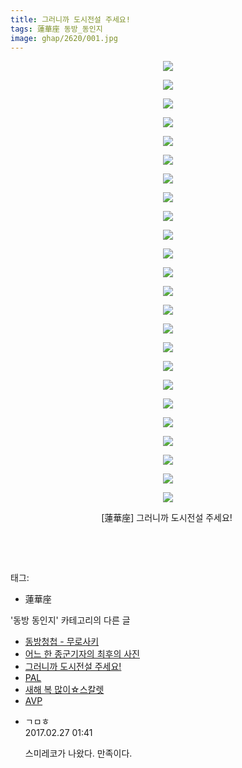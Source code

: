 ```yaml
---
title: 그러니까 도시전설 주세요!
tags: 蓮華座 동방_동인지
image: ghap/2620/001.jpg
---
```

<div class="article">
<p style="text-align: center; clear: none; float: none;"><img src="{{ site.nasurl }}/ghap/2620/001.jpg"/></p>
<p style="text-align: center; clear: none; float: none;"><img src="{{ site.nasurl }}/ghap/2620/002.jpg"/></p>
<p style="text-align: center; clear: none; float: none;"><img src="{{ site.nasurl }}/ghap/2620/003.jpg"/></p>
<p style="text-align: center; clear: none; float: none;"><img src="{{ site.nasurl }}/ghap/2620/004.jpg"/></p>
<p style="text-align: center; clear: none; float: none;"><img src="{{ site.nasurl }}/ghap/2620/005.jpg"/></p>
<p style="text-align: center; clear: none; float: none;"><img src="{{ site.nasurl }}/ghap/2620/006.jpg"/></p>
<p style="text-align: center; clear: none; float: none;"><img src="{{ site.nasurl }}/ghap/2620/007.jpg"/></p>
<p style="text-align: center; clear: none; float: none;"><img src="{{ site.nasurl }}/ghap/2620/008.jpg"/></p>
<p style="text-align: center; clear: none; float: none;"><img src="{{ site.nasurl }}/ghap/2620/009.jpg"/></p>
<p style="text-align: center; clear: none; float: none;"><img src="{{ site.nasurl }}/ghap/2620/010.jpg"/></p>
<p style="text-align: center; clear: none; float: none;"><img src="{{ site.nasurl }}/ghap/2620/011.jpg"/></p>
<p style="text-align: center; clear: none; float: none;"><img src="{{ site.nasurl }}/ghap/2620/012.jpg"/></p>
<p style="text-align: center; clear: none; float: none;"><img src="{{ site.nasurl }}/ghap/2620/013.jpg"/></p>
<p style="text-align: center; clear: none; float: none;"><img src="{{ site.nasurl }}/ghap/2620/014.jpg"/></p>
<p style="text-align: center; clear: none; float: none;"><img src="{{ site.nasurl }}/ghap/2620/015.jpg"/></p>
<p style="text-align: center; clear: none; float: none;"><img src="{{ site.nasurl }}/ghap/2620/016.jpg"/></p>
<p style="text-align: center; clear: none; float: none;"><img src="{{ site.nasurl }}/ghap/2620/017.jpg"/></p>
<p style="text-align: center; clear: none; float: none;"><img src="{{ site.nasurl }}/ghap/2620/018.jpg"/></p>
<p style="text-align: center; clear: none; float: none;"><img src="{{ site.nasurl }}/ghap/2620/019.jpg"/></p>
<p style="text-align: center; clear: none; float: none;"><img src="{{ site.nasurl }}/ghap/2620/020.jpg"/></p>
<p style="text-align: center; clear: none; float: none;"><img src="{{ site.nasurl }}/ghap/2620/021.jpg"/></p>
<p style="text-align: center; clear: none; float: none;"><img src="{{ site.nasurl }}/ghap/2620/022.jpg"/></p>
<p style="text-align: center; clear: none; float: none;"><img src="{{ site.nasurl }}/ghap/2620/023.jpg"/></p>
<p style="text-align: center; clear: none; float: none;"><img src="{{ site.nasurl }}/ghap/2620/024.jpg"/></p>
<p style="text-align: center; clear: none; float: none;">[蓮華座] 그러니까 도시전설 주세요! </p>
<p style="text-align: center; clear: none; float: none;"><br/></p>
<p><br/></p>
</div><div class="tagTrail">
<p>태그: </p>
<ul>
<li>蓮華座</li>
</ul>
</div><div class="another">
<p>'동방 동인지' 카테고리의 다른 글</p>
<ul>
<li><a href="/2016-10-17-ghap_2627">동방청첩 - 무로사키</a></li>
<li><a href="/2016-10-17-ghap_2624">어느 한 종군기자의 최후의 사진</a></li>
<li><a href="/2016-10-17-ghap_2620">그러니까 도시전설 주세요!</a></li>
<li><a href="/2016-10-17-ghap_2619">PAL</a></li>
<li><a href="/2016-10-16-ghap_2618">새해 복 많이☆스칼렛</a></li>
<li><a href="/2016-10-16-ghap_2617">AVP</a></li>
</ul>
</div><div class="cb_module cb_fluid">
<div class="cb_wrt cb_profile">
<div class="comment">
<ul>
<li class="cb_thumb_off" id="comment14926427">
<div class="cb_comment_area">
<div class="cb_info_area">
<div class="cb_section">
<span class="cb_nick_name">ㄱㅁㅎ</span>
</div>
<div class="cb_section">
<span class="cb_date">2017.02.27 01:41 </span>
</div>
</div>
<div class="cb_dsc_comment">
<p class="cb_dsc">
											스미레코가 나왔다. 만족이다.
										</p>
</div>
</div></li>
</ul>
</div>
</div><!-- commentList close -->
</div>